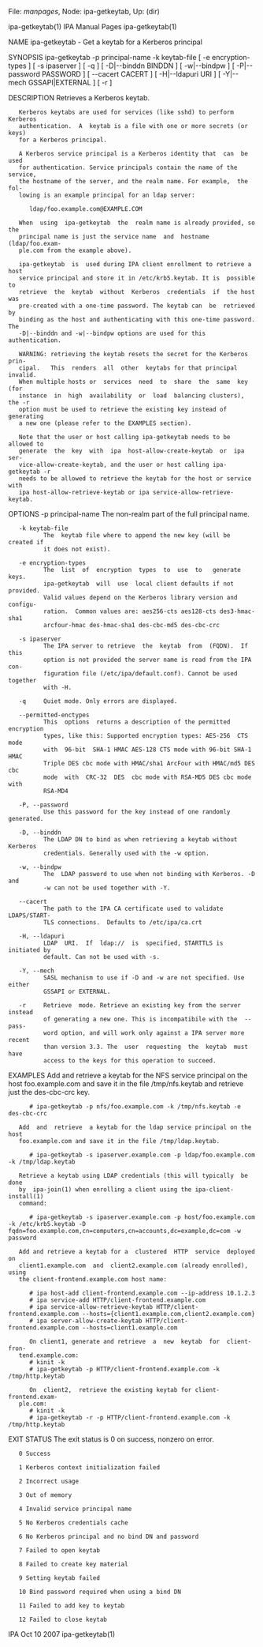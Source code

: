 File: *manpages*,  Node: ipa-getkeytab,  Up: (dir)

ipa-getkeytab(1)               IPA Manual Pages               ipa-getkeytab(1)



NAME
       ipa-getkeytab - Get a keytab for a Kerberos principal

SYNOPSIS
       ipa-getkeytab  -p principal-name -k keytab-file [ -e encryption-types ]
       [ -s ipaserver ] [ -q ] [  -D|--binddn  BINDDN  ]  [  -w|--bindpw  ]  [
       -P|--password  PASSWORD  ]  [  --cacert CACERT ] [ -H|--ldapuri URI ] [
       -Y|--mech GSSAPI|EXTERNAL ] [ -r ]


DESCRIPTION
       Retrieves a Kerberos keytab.

       Kerberos keytabs are used for services (like sshd) to perform  Kerberos
       authentication.  A  keytab is a file with one or more secrets (or keys)
       for a Kerberos principal.

       A Kerberos service principal is a Kerberos identity that  can  be  used
       for authentication. Service principals contain the name of the service,
       the hostname of the server, and the realm name. For example,  the  fol‐
       lowing is an example principal for an ldap server:

          ldap/foo.example.com@EXAMPLE.COM

       When  using  ipa-getkeytab  the  realm name is already provided, so the
       principal name is just the service name  and  hostname  (ldap/foo.exam‐
       ple.com from the example above).

       ipa-getkeytab  is  used during IPA client enrollment to retrieve a host
       service principal and store it in /etc/krb5.keytab. It is  possible  to
       retrieve  the  keytab  without  Kerberos  credentials  if  the host was
       pre-created with a one-time password. The keytab can  be  retrieved  by
       binding as the host and authenticating with this one-time password. The
       -D|--binddn and -w|--bindpw options are used for this authentication.

       WARNING: retrieving the keytab resets the secret for the Kerberos prin‐
       cipal.   This  renders  all  other  keytabs for that principal invalid.
       When multiple hosts or  services  need  to  share  the  same  key  (for
       instance  in  high  availability  or  load  balancing clusters), the -r
       option must be used to retrieve the existing key instead of  generating
       a new one (please refer to the EXAMPLES section).

       Note that the user or host calling ipa-getkeytab needs to be allowed to
       generate  the  key  with  ipa  host-allow-create-keytab  or  ipa   ser‐
       vice-allow-create-keytab, and the user or host calling ipa-getkeytab -r
       needs to be allowed to retrieve the keytab for the host or service with
       ipa host-allow-retrieve-keytab or ipa service-allow-retrieve-keytab.


OPTIONS
       -p principal-name
              The non-realm part of the full principal name.

       -k keytab-file
              The  keytab file where to append the new key (will be created if
              it does not exist).

       -e encryption-types
              The  list  of  encryption  types  to  use  to   generate   keys.
              ipa-getkeytab  will  use  local client defaults if not provided.
              Valid values depend on the Kerberos library version and configu‐
              ration.  Common values are: aes256-cts aes128-cts des3-hmac-sha1
              arcfour-hmac des-hmac-sha1 des-cbc-md5 des-cbc-crc

       -s ipaserver
              The IPA server to retrieve  the  keytab  from  (FQDN).  If  this
              option is not provided the server name is read from the IPA con‐
              figuration file (/etc/ipa/default.conf). Cannot be used together
              with -H.

       -q     Quiet mode. Only errors are displayed.

       --permitted-enctypes
              This  options  returns a description of the permitted encryption
              types, like this: Supported encryption types: AES-256  CTS  mode
              with  96-bit  SHA-1 HMAC AES-128 CTS mode with 96-bit SHA-1 HMAC
              Triple DES cbc mode with HMAC/sha1 ArcFour with HMAC/md5 DES cbc
              mode  with  CRC-32  DES  cbc mode with RSA-MD5 DES cbc mode with
              RSA-MD4

       -P, --password
              Use this password for the key instead of one randomly generated.

       -D, --binddn
              The LDAP DN to bind as when retrieving a keytab without Kerberos
              credentials. Generally used with the -w option.

       -w, --bindpw
              The  LDAP password to use when not binding with Kerberos. -D and
              -w can not be used together with -Y.

       --cacert
              The path to the IPA CA certificate used to validate LDAPS/START‐
              TLS connections.  Defaults to /etc/ipa/ca.crt

       -H, --ldapuri
              LDAP  URI.  If  ldap://  is  specified, STARTTLS is initiated by
              default. Can not be used with -s.

       -Y, --mech
              SASL mechanism to use if -D and -w are not specified. Use either
              GSSAPI or EXTERNAL.

       -r     Retrieve  mode. Retrieve an existing key from the server instead
              of generating a new one. This is incompatibile with the  --pass‐
              word option, and will work only against a IPA server more recent
              than version 3.3. The  user  requesting  the  keytab  must  have
              access to the keys for this operation to succeed.

EXAMPLES
       Add  and  retrieve  a  keytab for the NFS service principal on the host
       foo.example.com and save it in the file  /tmp/nfs.keytab  and  retrieve
       just the des-cbc-crc key.

          # ipa-getkeytab -p nfs/foo.example.com -k /tmp/nfs.keytab -e des-cbc-crc

       Add  and  retrieve  a keytab for the ldap service principal on the host
       foo.example.com and save it in the file /tmp/ldap.keytab.

          # ipa-getkeytab -s ipaserver.example.com -p ldap/foo.example.com -k /tmp/ldap.keytab

       Retrieve a keytab using LDAP credentials (this will typically  be  done
       by  ipa-join(1) when enrolling a client using the ipa-client-install(1)
       command:

          # ipa-getkeytab -s ipaserver.example.com -p host/foo.example.com -k /etc/krb5.keytab -D fqdn=foo.example.com,cn=computers,cn=accounts,dc=example,dc=com -w password

       Add and retrieve a keytab for a  clustered  HTTP  service  deployed  on
       client1.example.com  and  client2.example.com (already enrolled), using
       the client-frontend.example.com host name:

          # ipa host-add client-frontend.example.com --ip-address 10.1.2.3
          # ipa service-add HTTP/client-frontend.example.com
          # ipa service-allow-retrieve-keytab HTTP/client-frontend.example.com --hosts={client1.example.com,client2.example.com}
          # ipa server-allow-create-keytab HTTP/client-frontend.example.com --hosts=client1.example.com

          On client1, generate and retrieve  a  new  keytab  for  client-fron‐
       tend.example.com:
          # kinit -k
          # ipa-getkeytab -p HTTP/client-frontend.example.com -k /tmp/http.keytab

          On  client2,  retrieve the existing keytab for client-frontend.exam‐
       ple.com:
          # kinit -k
          # ipa-getkeytab -r -p HTTP/client-frontend.example.com -k /tmp/http.keytab


EXIT STATUS
       The exit status is 0 on success, nonzero on error.

       0 Success

       1 Kerberos context initialization failed

       2 Incorrect usage

       3 Out of memory

       4 Invalid service principal name

       5 No Kerberos credentials cache

       6 No Kerberos principal and no bind DN and password

       7 Failed to open keytab

       8 Failed to create key material

       9 Setting keytab failed

       10 Bind password required when using a bind DN

       11 Failed to add key to keytab

       12 Failed to close keytab



IPA                               Oct 10 2007                 ipa-getkeytab(1)
